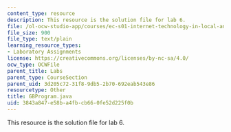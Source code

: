 ```yaml
---
content_type: resource
description: This resource is the solution file for lab 6.
file: /ol-ocw-studio-app/courses/ec-s01-internet-technology-in-local-and-global-communities-spring-2005-summer-2005/3843a847e58ba4fbcb660fe52d225f0b_GBProgram.java
file_size: 900
file_type: text/plain
learning_resource_types:
- Laboratory Assignments
license: https://creativecommons.org/licenses/by-nc-sa/4.0/
ocw_type: OCWFile
parent_title: Labs
parent_type: CourseSection
parent_uid: 3d205c72-31f8-9db5-2b70-692eab543e86
resourcetype: Other
title: GBProgram.java
uid: 3843a847-e58b-a4fb-cb66-0fe52d225f0b
---
```

This resource is the solution file for lab 6.